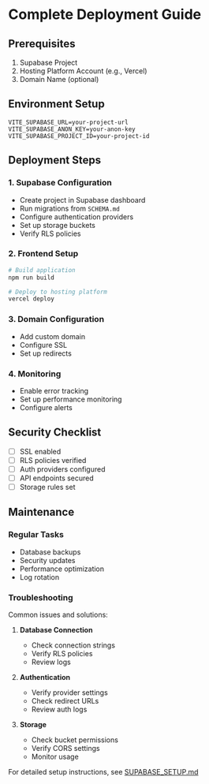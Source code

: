 # Complete Deployment Guide

## Prerequisites

1. Supabase Project
2. Hosting Platform Account (e.g., Vercel)
3. Domain Name (optional)

## Environment Setup

```env
VITE_SUPABASE_URL=your-project-url
VITE_SUPABASE_ANON_KEY=your-anon-key
VITE_SUPABASE_PROJECT_ID=your-project-id
```

## Deployment Steps

### 1. Supabase Configuration

- Create project in Supabase dashboard
- Run migrations from `SCHEMA.md`
- Configure authentication providers
- Set up storage buckets
- Verify RLS policies

### 2. Frontend Setup

```bash
# Build application
npm run build

# Deploy to hosting platform
vercel deploy
```

### 3. Domain Configuration

- Add custom domain
- Configure SSL
- Set up redirects

### 4. Monitoring

- Enable error tracking
- Set up performance monitoring
- Configure alerts

## Security Checklist

- [ ] SSL enabled
- [ ] RLS policies verified
- [ ] Auth providers configured
- [ ] API endpoints secured
- [ ] Storage rules set

## Maintenance

### Regular Tasks

- Database backups
- Security updates
- Performance optimization
- Log rotation

### Troubleshooting

Common issues and solutions:

1. **Database Connection**
   - Check connection strings
   - Verify RLS policies
   - Review logs

2. **Authentication**
   - Verify provider settings
   - Check redirect URLs
   - Review auth logs

3. **Storage**
   - Check bucket permissions
   - Verify CORS settings
   - Monitor usage

For detailed setup instructions, see [SUPABASE_SETUP.md](SUPABASE_SETUP.md)